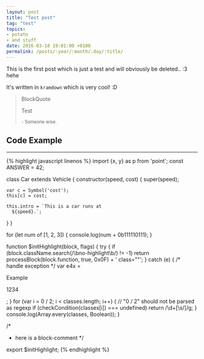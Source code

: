 ```yaml
---
layout: post
title: "Test post"
tag: "test"
topics:
- potato
- and stuff
date: 2016-03-18 19:01:00 +0100
permalink: /posts/:year/:month/:day/:title/
---
```


This is the first post which is just a test and will obviously be deleted.. :3 hehe

It's written in `kramdown` which is very cool! :D

> BlockQuote
>
> Test
>
> <small>- Someone wise.</small>

## Code Example
---

{% highlight javascript linenos %}
import {x, y} as p from 'point';
const ANSWER = 42;

class Car extends Vehicle {
  constructor(speed, cost) {
    super(speed);

    var c = Symbol('cost');
    this[c] = cost;

    this.intro = `This is a car runs at
      ${speed}.`;
  }
}

for (let num of [1, 2, 3]) {
  console.log(num + 0b111110111);
}

function $initHighlight(block, flags) {
  try {
    if (block.className.search(/\bno\-highlight\b/) != -1)
      return processBlock(block.function, true, 0x0F) + ' class=""';
  } catch (e) {
    /* handle exception */
    var e4x =
        <div>Example
            <p>1234</p></div>;
  }
  for (var i = 0 / 2; i < classes.length; i++) { // "0 / 2" should not be parsed as regexp
    if (checkCondition(classes[i]) === undefined)
      return /\d+[\s/]/g;
  }
  console.log(Array.every(classes, Boolean));
}

/*
* here is a block-comment
*/

export  $initHighlight;
{% endhighlight %}
